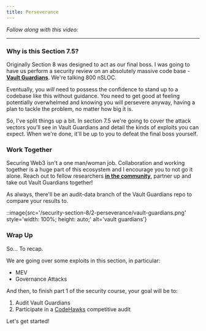 ```yaml
---
title: Perseverance
---
```


_Follow along with this video:_

---

### Why is this Section 7.5?

Originally Section 8 was designed to act as our final boss. I was going to have us perform a security review on an absolutely massive code base - [**Vault Guardians**](https://github.com/Cyfrin/8-vault-guardians-audit). We're talking 800 nSLOC.

Eventually, you _will_ need to possess the confidence to stand up to a codebase like this without guidance. You need to get good at feeling potentially overwhelmed and knowing you will persevere anyway, having a plan to tackle the problem, no matter how big it is.

So, I've split things up a bit. In section 7.5 we're going to cover the attack vectors you'll see in Vault Guardians and detail the kinds of exploits you can expect. When we're done, it'll be up to you to defeat the final boss yourself.

### Work Together

Securing Web3 isn't a one man/woman job. Collaboration and working together is a huge part of this ecosystem and I encourage you to not go it alone. Reach out to fellow researchers [**in the community**](https://discord.gg/cyfrin), partner up and take out Vault Guardians together!

As always, there'll be an audit-data branch of the Vault Guardians repo to compare your results to.

::image{src='/security-section-8/2-perseverance/vault-guardians.png' style='width: 100%; height: auto;' alt='vault guardians'}

### Wrap Up

So... To recap.

We are going over some exploits in this section, in particular:

- MEV
- Governance Attacks

And then, to finish part 1 of the security course, your goal will be to:

1.  Audit Vault Guardians
2.  Participate in a [CodeHawks](https://www.codehawks.com/) competitive audit

Let's get started!
